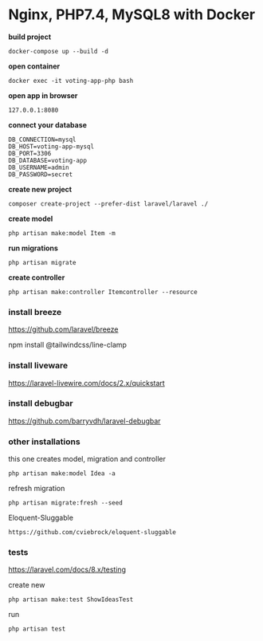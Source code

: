 Nginx, PHP7.4, MySQL8 with Docker
===

**build project**
```
docker-compose up --build -d
```
**open container**
```
docker exec -it voting-app-php bash
```

**open app in browser**
```
127.0.0.1:8080
```

**connect your database**
```
DB_CONNECTION=mysql
DB_HOST=voting-app-mysql
DB_PORT=3306
DB_DATABASE=voting-app
DB_USERNAME=admin
DB_PASSWORD=secret
```

**create new project**
```
composer create-project --prefer-dist laravel/laravel ./
```

**create model**
```
php artisan make:model Item -m
```

**run migrations**
```
php artisan migrate
```

**create controller**
```
php artisan make:controller Itemcontroller --resource
```

### install breeze
https://github.com/laravel/breeze

npm install @tailwindcss/line-clamp

### install liveware
https://laravel-livewire.com/docs/2.x/quickstart

### install debugbar
https://github.com/barryvdh/laravel-debugbar

### other installations
this one creates model, migration and controller
```
php artisan make:model Idea -a
```

refresh migration
```
php artisan migrate:fresh --seed
```

Eloquent-Sluggable
```bigquery
https://github.com/cviebrock/eloquent-sluggable
```

### tests
https://laravel.com/docs/8.x/testing

create new
```
php artisan make:test ShowIdeasTest
```

run
```
php artisan test
```